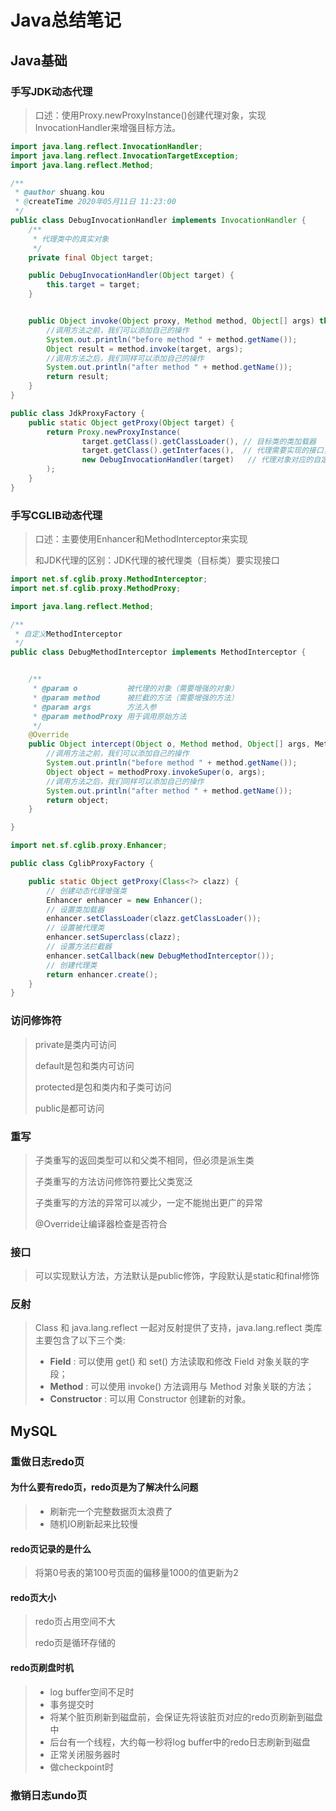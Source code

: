 # Java总结笔记

## Java基础

### 手写JDK动态代理

> 口述：使用Proxy.newProxyInstance()创建代理对象，实现InvocationHandler来增强目标方法。

```java
import java.lang.reflect.InvocationHandler;
import java.lang.reflect.InvocationTargetException;
import java.lang.reflect.Method;

/**
 * @author shuang.kou
 * @createTime 2020年05月11日 11:23:00
 */
public class DebugInvocationHandler implements InvocationHandler {
    /**
     * 代理类中的真实对象
     */
    private final Object target;

    public DebugInvocationHandler(Object target) {
        this.target = target;
    }


    public Object invoke(Object proxy, Method method, Object[] args) throws InvocationTargetException, IllegalAccessException {
        //调用方法之前，我们可以添加自己的操作
        System.out.println("before method " + method.getName());
        Object result = method.invoke(target, args);
        //调用方法之后，我们同样可以添加自己的操作
        System.out.println("after method " + method.getName());
        return result;
    }
}


```

```java
public class JdkProxyFactory {
    public static Object getProxy(Object target) {
        return Proxy.newProxyInstance(
                target.getClass().getClassLoader(), // 目标类的类加载器
                target.getClass().getInterfaces(),  // 代理需要实现的接口，可指定多个
                new DebugInvocationHandler(target)   // 代理对象对应的自定义 InvocationHandler
        );
    }
}

```



### 手写CGLIB动态代理

> 口述：主要使用Enhancer和MethodInterceptor来实现
>
> 和JDK代理的区别：JDK代理的被代理类（目标类）要实现接口

```java
import net.sf.cglib.proxy.MethodInterceptor;
import net.sf.cglib.proxy.MethodProxy;

import java.lang.reflect.Method;

/**
 * 自定义MethodInterceptor
 */
public class DebugMethodInterceptor implements MethodInterceptor {


    /**
     * @param o           被代理的对象（需要增强的对象）
     * @param method      被拦截的方法（需要增强的方法）
     * @param args        方法入参
     * @param methodProxy 用于调用原始方法
     */
    @Override
    public Object intercept(Object o, Method method, Object[] args, MethodProxy methodProxy) throws Throwable {
        //调用方法之前，我们可以添加自己的操作
        System.out.println("before method " + method.getName());
        Object object = methodProxy.invokeSuper(o, args);
        //调用方法之后，我们同样可以添加自己的操作
        System.out.println("after method " + method.getName());
        return object;
    }

}

```

```java
import net.sf.cglib.proxy.Enhancer;

public class CglibProxyFactory {

    public static Object getProxy(Class<?> clazz) {
        // 创建动态代理增强类
        Enhancer enhancer = new Enhancer();
        // 设置类加载器
        enhancer.setClassLoader(clazz.getClassLoader());
        // 设置被代理类
        enhancer.setSuperclass(clazz);
        // 设置方法拦截器
        enhancer.setCallback(new DebugMethodInterceptor());
        // 创建代理类
        return enhancer.create();
    }
}

```

### 访问修饰符

> private是类内可访问
>
> default是包和类内可访问
>
> protected是包和类内和子类可访问
>
> public是都可访问

### 重写

> 子类重写的返回类型可以和父类不相同，但必须是派生类
>
> 子类重写的方法访问修饰符要比父类宽泛
>
> 子类重写的方法的异常可以减少，一定不能抛出更广的异常
>
> @Override让编译器检查是否符合

### 接口

> 可以实现默认方法，方法默认是public修饰，字段默认是static和final修饰

### 反射

> Class 和 java.lang.reflect 一起对反射提供了支持，java.lang.reflect 类库主要包含了以下三个类:
>
> - **Field** : 可以使用 get() 和 set() 方法读取和修改 Field 对象关联的字段；
> - **Method** : 可以使用 invoke() 方法调用与 Method 对象关联的方法；
> - **Constructor** : 可以用 Constructor 创建新的对象。

## MySQL

### 重做日志redo页

#### 为什么要有redo页，redo页是为了解决什么问题

> - 刷新完一个完整数据页太浪费了
> - 随机IO刷新起来比较慢

#### redo页记录的是什么

> 将第0号表的第100号页面的偏移量1000的值更新为2

#### redo页大小

> redo页占用空间不大
>
> redo页是循环存储的

#### redo页刷盘时机

> - log buffer空间不足时
> - 事务提交时
> - 将某个脏页刷新到磁盘前，会保证先将该脏页对应的redo页刷新到磁盘中
> - 后台有一个线程，大约每一秒将log buffer中的redo日志刷新到磁盘
> - 正常关闭服务器时
> - 做checkpoint时

### 撤销日志undo页

